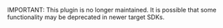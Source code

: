 IMPORTANT: This plugin is no longer maintained. It is possible that some functionality may be deprecated in newer target SDKs.